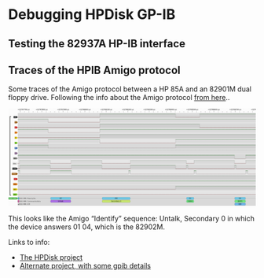 # Debugging HPDisk GP-IB

## Testing the 82937A HP-IB interface

## Traces of the HPIB Amigo protocol

Some traces of the Amigo protocol between a HP 85A and an 82901M dual floppy drive. Following the info about the Amigo protocol [from here](https://www.hp9845.net/9845/projects/hpdrive/)..

![](image-20230319-174516.png)

This looks like the Amigo “Identify” sequence: Untalk, Secondary 0 in which the device answers 01 04, which is the 82902M.

Links to info:

- [The HPDisk project](http://www.dalton.ax/hpdisk/)
- [Alternate project, with some gpib details](https://github.com/magore/hp85disk/blob/master/README.md)
